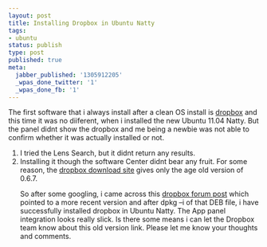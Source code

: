 ```yaml
---
layout: post
title: Installing Dropbox in Ubuntu Natty
tags:
- ubuntu
status: publish
type: post
published: true
meta:
  jabber_published: '1305912205'
  _wpas_done_twitter: '1'
  _wpas_done_fb: '1'
---
```

The first software that i always install after a clean OS install is [dropbox](http://www.dropbox.com) and this time it was no diiferent, when i installed the new Ubuntu 11.04 Natty. But the panel didnt show the dropbox and me being a newbie was not able to confirm whether it was actually installed or not. 
1. I tried the Lens Search, but it didnt return any results. 
2. Installing it though the software Center didnt bear any fruit.
For some reason, the <a href="http://www.dropbox.com/downloading?os=lnx">dropbox download site</a> gives only the age old version of 0.6.7.</p>  <p>So after some googling, i came across this [dropbox forum post](http://forums.dropbox.com/topic.php?id=36538) which pointed to a more recent version and after dpkg –i of that DEB file, i have successfully installed dropbox in Ubuntu Natty. The App panel integration looks really slick. Is there some means i can let the Dropbox team know about this old version link. Please let me know your thoughts and comments.